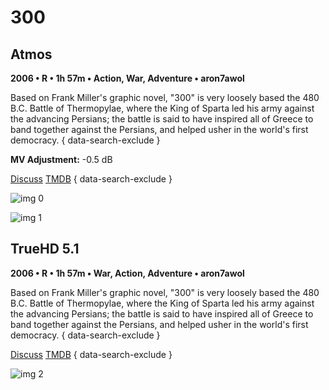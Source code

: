 # 300

## Atmos

**2006 • R • 1h 57m • Action, War, Adventure • aron7awol**

Based on Frank Miller's graphic novel, "300" is very loosely based the 480 B.C. Battle of Thermopylae, where the King of Sparta led his army against the advancing Persians; the battle is said to have inspired all of Greece to band together against the Persians, and helped usher in the world's first democracy.
{ data-search-exclude }

**MV Adjustment:** -0.5 dB

[Discuss](https://www.avsforum.com/goto/post?id=56898814)  [TMDB](https://www.themoviedb.org/movie/1271)
{ data-search-exclude }

![img 0](https://i.imgur.com/yG1FUfI.jpg)

![img 1](https://i.imgur.com/SnTnCdf.png)

## TrueHD 5.1

**2006 • R • 1h 57m • War, Action, Adventure • aron7awol**

Based on Frank Miller's graphic novel, "300" is very loosely based the 480 B.C. Battle of Thermopylae, where the King of Sparta led his army against the advancing Persians; the battle is said to have inspired all of Greece to band together against the Persians, and helped usher in the world's first democracy.
{ data-search-exclude }

[Discuss](https://www.avsforum.com/threads/bass-eq-for-filtered-movies.2995212/post-56898814)  [TMDB](https://www.themoviedb.org/movie/1271)
{ data-search-exclude }

![img 2](https://i.imgur.com/zITKL9b.jpg)

